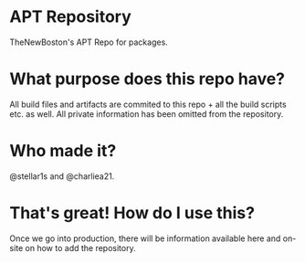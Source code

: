 # APT Repository
TheNewBoston's APT Repo for packages.
# What purpose does this repo have?
All build files and artifacts are commited to this repo + all the build scripts etc. as well. All private information has been omitted from the repository.
# Who made it?
@stellar1s and @charliea21.
# That's great! How do I use this?
Once we go into production, there will be information available here and on-site on how to add the repository.
